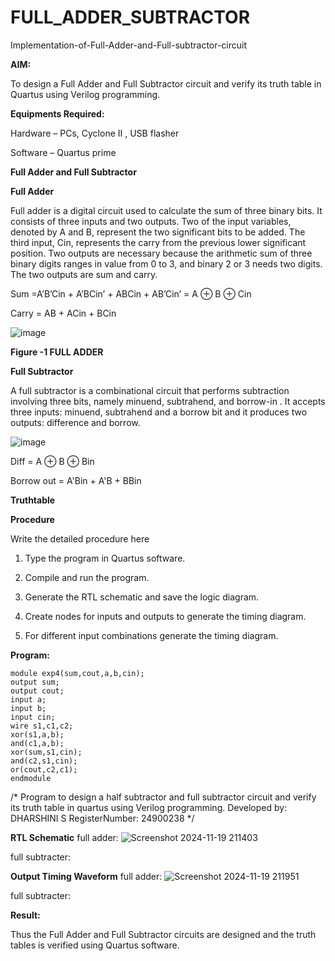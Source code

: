 # FULL_ADDER_SUBTRACTOR

Implementation-of-Full-Adder-and-Full-subtractor-circuit

**AIM:**

To design a Full Adder and Full Subtractor circuit and verify its truth table in Quartus using Verilog programming.

**Equipments Required:**

Hardware – PCs, Cyclone II , USB flasher

Software – Quartus prime

**Full Adder and Full Subtractor**

**Full Adder**

Full adder is a digital circuit used to calculate the sum of three binary bits. It consists of three inputs and two outputs. Two of the input variables, denoted by A and B, represent the two significant bits to be added. The third input, Cin, represents the carry from the previous lower significant position. Two outputs are necessary because the arithmetic sum of three binary digits ranges in value from 0 to 3, and binary 2 or 3 needs two digits. The two outputs are sum and carry.

Sum =A’B’Cin + A’BCin’ + ABCin + AB’Cin’ = A ⊕ B ⊕ Cin 

Carry = AB + ACin + BCin

![image](https://github.com/naavaneetha/FULL_ADDER_SUBTRACTOR/assets/154305477/0f30ba51-5ffb-4198-845f-18e054f675e7)

**Figure -1 FULL ADDER**

**Full Subtractor**

A full subtractor is a combinational circuit that performs subtraction involving three bits, namely minuend, subtrahend, and borrow-in . It accepts three inputs: minuend, subtrahend and a borrow bit and it produces two outputs: difference and borrow.

![image](https://github.com/naavaneetha/FULL_ADDER_SUBTRACTOR/assets/154305477/02b24f51-ab51-4304-9ad6-7b81ffc1ead5)

Diff = A ⊕ B ⊕ Bin 

Borrow out = A'Bin + A'B + BBin

**Truthtable**

**Procedure**

Write the detailed procedure here

1.	Type the program in Quartus software.

2.	Compile and run the program.

3.	Generate the RTL schematic and save the logic diagram.

4.	Create nodes for inputs and outputs to generate the timing diagram.

5.	For different input combinations generate the timing diagram.

**Program:**
```
module exp4(sum,cout,a,b,cin);
output sum;
output cout;
input a;
input b;
input cin;
wire s1,c1,c2;
xor(s1,a,b);
and(c1,a,b);
xor(sum,s1,cin);
and(c2,s1,cin);
or(cout,c2,c1);
endmodule
```
/* Program to design a half subtractor and full subtractor circuit and verify its truth table in quartus using Verilog programming.
Developed by: DHARSHINI S RegisterNumber: 24900238
*/

**RTL Schematic**
full adder:
![Screenshot 2024-11-19 211403](https://github.com/user-attachments/assets/ba6c7ee7-e10a-46b0-bddb-030c5fa0937b)

full subtracter:


**Output Timing Waveform**
full adder:
![Screenshot 2024-11-19 211951](https://github.com/user-attachments/assets/2bce6650-0c14-4c56-aaa3-d854ba749d04)

full subtracter:


**Result:**

Thus the Full Adder and Full Subtractor circuits are designed and the truth tables is verified using Quartus software.



